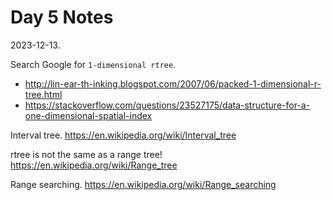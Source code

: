 # Day 5 Notes

2023-12-13.

Search Google for `1-dimensional rtree`.

* http://lin-ear-th-inking.blogspot.com/2007/06/packed-1-dimensional-r-tree.html
* https://stackoverflow.com/questions/23527175/data-structure-for-a-one-dimensional-spatial-index

Interval tree. https://en.wikipedia.org/wiki/Interval_tree

rtree is not the same as a range tree! https://en.wikipedia.org/wiki/Range_tree

Range searching. https://en.wikipedia.org/wiki/Range_searching
